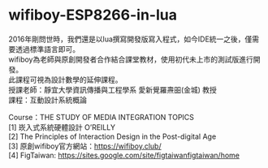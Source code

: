 # wifiboy-ESP8266-in-lua　　
2016年剛問世時，我們還是以lua撰寫開發版寫入程式，如今IDE統一之後，僅需要透過標準語言即可。  
wifiboy為老師與原創開發者合作結合課堂教材，使用初代未上市的測試版進行開發。  
此課程可視為設計數學的延伸課程。  
授課老師：靜宜大學資訊傳播與工程學系 愛新覺羅燾昍(金城) 教授  
課程：互動設計系統概論  
  
  
Course：THE STUDY OF MEDIA INTEGRATION TOPICS  
[1] 崁入式系統硬體設計 O’REILLY  
[2] The Principles of Interaction Design in the Post-digital Age  
[3] 原創wifiboy官方網站：https://wifiboy.club/    
[4] FigTaiwan: https://sites.google.com/site/figtaiwanfigtaiwan/home  
